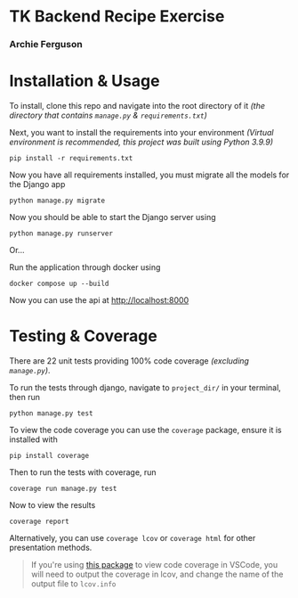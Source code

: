 # TK Backend Recipe Exercise

### Archie Ferguson

# Installation & Usage

To install, clone this repo and navigate into the root directory of it _(the directory that contains `manage.py` & `requirements.txt`)_

Next, you want to install the requirements into your environment _(Virtual environment is recommended, this project was built using Python 3.9.9)_

```
pip install -r requirements.txt
```

Now you have all requirements installed, you must migrate all the models for the Django app

```
python manage.py migrate
```

Now you should be able to start the Django server using

```
python manage.py runserver
```

Or...

Run the application through docker using

```
docker compose up --build
```

Now you can use the api at [http://localhost:8000](http://localhost:8000)

# Testing & Coverage

There are 22 unit tests providing 100% code coverage _(excluding `manage.py`)_.

To run the tests through django, navigate to `project_dir/` in your terminal, then run

```
python manage.py test
```

To view the code coverage you can use the `coverage` package, ensure it is installed with

```
pip install coverage
```

Then to run the tests with coverage, run

```
coverage run manage.py test
```

Now to view the results

```
coverage report
```

Alternatively, you can use `coverage lcov` or `coverage html` for other presentation methods.

> If you're using [this package](https://marketplace.visualstudio.com/items?itemName=ryanluker.vscode-coverage-gutters) to view code coverage in VSCode, you will need to output the coverage in lcov, and change the name of the output file to `lcov.info`
